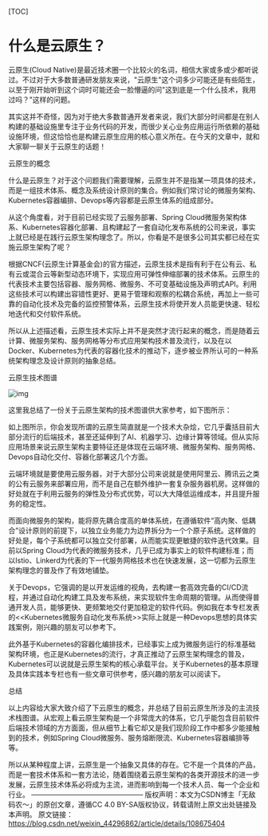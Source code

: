 [TOC]

# 什么是云原生？

云原生(Cloud Native)是最近技术圈一个比较火的名词，相信大家或多或少都听说过。不过对于大多数普通研发朋友来说，"云原生"这个词多少可能还是有些陌生，以至于刚开始听到这个词时可能还会一脸懵逼的问"这到底是一个什么技术，我用过吗？"这样的问题。

其实这并不奇怪，因为对于绝大多数普通开发者来说，我们大部分时间都是在别人构建的基础设施里专注于业务代码的开发，而很少关心业务应用运行所依赖的基础设施环境，但这恰恰也是构建云原生应用的核心意义所在。在今天的文章中，就和大家聊一聊关于云原生的话题！

云原生的概念



什么是云原生？对于这个问题我们需要理解，云原生并不是指某一项具体的技术，而是一组技术体系、概念及系统设计原则的集合。例如我们常讨论的微服务架构、Kubernetes容器编排、Devops等内容都是云原生体系的组成部分。

从这个角度看，对于目前已经实现了云服务部署、Spring Cloud微服务架构体系、Kubernetes容器化部署、且构建起了一套自动化发布系统的公司来说，事实上就已经是在践行云原生架构理念了。所以，你看是不是很多公司其实都已经在实施云原生架构了呢？

根据CNCF(云原生计算基金会)的官方描述，云原生技术是指有利于在公有云、私有云或混合云等新型动态环境下，实现应用可弹性伸缩部署的技术体系。云原生的代表技术主要包括容器、服务网格、微服务、不可变基础设施及声明式API。利用这些技术可以构建出容错性更好、更易于管理和观察的松耦合系统，再加上一些可靠的自动化技术及完备的监控预警体系，云原生技术将使开发人员能更快速、轻松地迭代和交付软件系统。

所以从上述描述看，云原生技术实际上并不是突然才流行起来的概念，而是随着云计算、微服务架构、服务网格等分布式应用架构技术普及流行，以及在以Docker、Kubernetes为代表的容器化技术的推动下，逐步被业界所认可的一种系统架构理念及设计原则的抽象总结。

云原生技术图谱

![img](https://tva1.sinaimg.cn/large/008i3skNly1gvok9wa9zmj30u01a6whv.jpg)



这里我总结了一份关于云原生架构的技术图谱供大家参考，如下图所示：



如上图所示，你会发现所谓的云原生简直就是一个技术大杂烩，它几乎囊括目前大部分流行的后端技术，甚至还延伸到了AI、机器学习、边缘计算等领域。但从实际应用场景来说云原生架构主要特征还是体现在云端环境、微服务架构、服务网格、Devops自动化交付、容器化部署这几个方面。

云端环境就是要使用云服务器，对于大部分公司来说就是使用阿里云、腾讯云之类的公有云服务来部署应用，而不是自己在额外维护一套复杂服务器机房。这样做的好处就在于利用云服务的弹性及分布式优势，可以大大降低运维成本，并且提升服务的稳定性。

而面向微服务的架构，能将原先耦合度高的单体系统，在遵循软件“高内聚、低耦合”设计原则的前提下，以独立业务能力为边界拆分为一个个原子系统。这样做的好处是，每个子系统都可以独立交付部署，从而能实现更敏捷的软件迭代效果。目前以Spring Cloud为代表的微服务技术，几乎已成为事实上的软件构建标准；而以Istio、Linkerd为代表的下一代服务网格技术也在快速发展，这一切都为云原生架构理念的普及作了有效地铺垫。

关于Devops，它强调的是以开发运维的视角，去构建一套高效完备的CI/CD流程，并通过自动化构建工具及发布系统，来实现软件生命周期的管理。从而使得普通开发人员，能够更快、更频繁地交付更加稳定的软件代码。例如我在本专栏发表的<<Kubernetes微服务自动化发布系统>>实际上就是一种Devops思想的具体实践案例，刚兴趣的朋友可以参考下。

此外基于Kubernetes的容器化编排技术，已经事实上成为微服务运行的标准基础架构环境，也正是Kubernetes的流行，才真正推动了云原生架构理念的普及，Kubernetes可以说就是云原生架构的核心承载平台。关于Kubernetes的基本原理及具体实践本专栏也有一些文章可供参考，感兴趣的朋友可以阅读下。

总结



以上内容给大家大致介绍了下云原生的概念，并总结了目前云原生所涉及的主流技术栈图谱。从宏观上看云原生架构是一个非常庞大的体系，它几乎能包含目前软件后端技术领域的方方面面，但从细节上看它却又是我们现阶段工作中都多少能接触到的技术，例如Spring Cloud微服务、服务熔断限流、Kubernetes容器编排等等。

所以从某种程度上讲，云原生是一个抽象又具体的存在。它不是一个具体的产品，而是一套技术体系和一套方法论，随着围绕着云原生架构的各类开源技术的进一步发展，云原生技术体系必将成为主流，进而影响到每一个技术人员、每一个企业和行业。
————————————————
版权声明：本文为CSDN博主「无敌码农～」的原创文章，遵循CC 4.0 BY-SA版权协议，转载请附上原文出处链接及本声明。
原文链接：https://blog.csdn.net/weixin_44296862/article/details/108675404